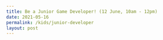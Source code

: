 ```yaml
---
title: Be a Junior Game Developer! (12 June, 10am - 12pm)
date: 2021-05-16
permalink: /kids/junior-developer
layout: post
---
```


